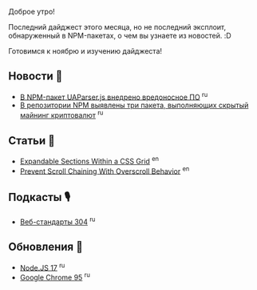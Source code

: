 Доброе утро!

Последний дайджест этого месяца, но не последний эксплоит, обнаруженный в NPM-пакетах, о чем вы узнаете из новостей. :D

Готовимся к ноябрю и изучению дайджеста!

## Новости 📰

- [В NPM-пакет UAParser.js внедрено вредоносное ПО](https://opennet.ru/56023-npm) <sup>ru</sup>
- [В репозитории NPM выявлены три пакета, выполняющих скрытый майнинг криптовалют](https://opennet.ru/56009-npm) <sup>ru</sup>

## Статьи 📝

- [Expandable Sections Within a CSS Grid](https://css-tricks.com/expandable-sections-within-a-css-grid/) <sup>en</sup>
- [Prevent Scroll Chaining With Overscroll Behavior](https://ishadeed.com/article/prevent-scroll-chaining-overscroll-behavior/) <sup>en</sup>

## Подкасты 🎙

- [Веб-стандарты 304](https://www.youtube.com/watch?v=xnTK9soo4bg) <sup>ru</sup>

## Обновления 🚀

- [Node.JS 17](https://www.opennet.ru/opennews/art.shtml?num=55997) <sup>ru</sup>
- [Google Chrome 95](https://www.opennet.ru/opennews/art.shtml?num=55998) <sup>ru</sup>
